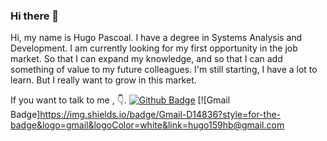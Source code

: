 ### Hi there 👋
Hi, my name is Hugo Pascoal. I have a degree in Systems Analysis and Development. I am currently looking for my first opportunity in the job market. So that I can expand my knowledge, and so that I can add something of value to my future colleagues. I'm still starting, I have a lot to learn. But I really want to grow in this market.

If you want to talk to me , 👇.
[![Github Badge](https://img.shields.io/badge/-Github-000?style=flat-square&logo=Github&logoColor=white&link=https://github.com/hugopascoal2570)](https://github.com/hugopascoal2570)
[![Gmail Badge]https://img.shields.io/badge/Gmail-D14836?style=for-the-badge&logo=gmail&logoColor=white&link=hugo159hb@gmail.com
